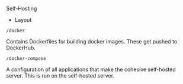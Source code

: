 Self-Hosting

* Layout

`/docker`

Contains Dockerfiles for building docker images.
These get pushed to DockerHub.

`/docker-compose`

A configuration of all applications that make the cohesive self-hosted server.
This is run on the self-hosted server.